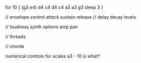 for 10 {
  (g3 e4) 
  d4 
  c4 
  d4 
  c4 
  a3 
  a3 
  g3
  sleep 3
}

// envelope control
attack
sustain
release
// delay
decay
levels

// loudness
synth options
amp
pan

// threads

// chords

numerical controls for scales
a3 - 10 is what?



